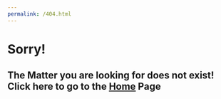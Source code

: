 ```yaml
---
permalink: /404.html
---
```


# Sorry!

## The Matter you are looking for does not exist! Click here to go to the [Home](https://mohdnajm.me/) Page
